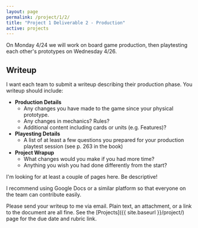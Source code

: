 ```yaml
---
layout: page
permalink: /project/1/2/
title: "Project 1 Deliverable 2 - Production"
active: projects
---
```


On Monday 4/24 we will work on board game production, then playtesting each other's prototypes on Wednesday 4/26.

## Writeup

I want each team to submit a writeup describing their production phase.
You writeup should include:

* **Production Details**
  * Any changes you have made to the game since your physical prototype.
  * Any changes in mechanics? Rules?
  * Additional content including cards or units (e.g. Features)?
* **Playesting Details**
  * A list of at least a few questions you prepared for your production playtest session (see p. 263 in the book)
* **Project Wrapup**
  * What changes would you make if you had more time?
  * Anything you wish you had done differently from the start?

I'm looking for at least a couple of pages here.
Be descriptive!

I recommend using Google Docs or a similar platform so that everyone on the team can contribute easily.

Please send your writeup to me via email.
Plain text, an attachment, or a link to the document are all fine.
See the [Projects]({{ site.baseurl }}/project/) page for the due date and rubric link.
